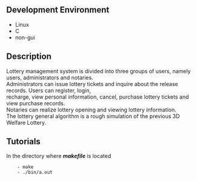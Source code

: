 ## Development Environment 
* Linux <br>
* C    <br>
* non-gui <br>


## Description 
Lottery management system is divided into three groups of users, namely users, administrators and notaries.  <br>
Administrators can issue lottery tickets and inquire about the release records. Users can register, login, <br>
recharge, view personal information, cancel, purchase lottery tickets and view purchase records. <br>
Notaries can realize lottery opening and viewing lottery information.  <br>
The lottery general algorithm is a rough simulation of the previous 3D Welfare Lottery.  <br>


## Tutorials
In the directory where ***makefile*** is located 
```
    - make
	- ./bin/a.out
```





